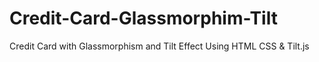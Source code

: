 # Credit-Card-Glassmorphim-Tilt
Credit Card with Glassmorphism and Tilt Effect Using HTML CSS &amp; Tilt.js
